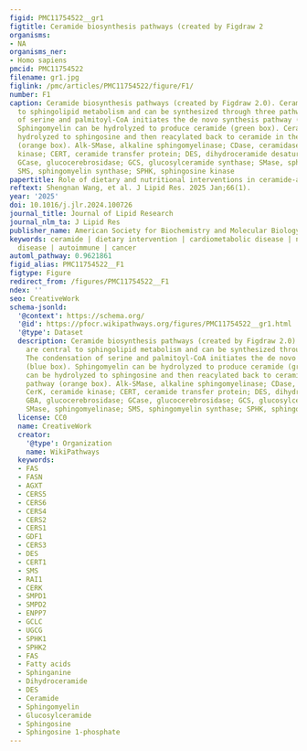 ```yaml
---
figid: PMC11754522__gr1
figtitle: Ceramide biosynthesis pathways (created by Figdraw 2
organisms:
- NA
organisms_ner:
- Homo sapiens
pmcid: PMC11754522
filename: gr1.jpg
figlink: /pmc/articles/PMC11754522/figure/F1/
number: F1
caption: Ceramide biosynthesis pathways (created by Figdraw 2.0). Ceramides are central
  to sphingolipid metabolism and can be synthesized through three pathways. The condensation
  of serine and palmitoyl-CoA initiates the de novo synthesis pathway (blue box).
  Sphingomyelin can be hydrolyzed to produce ceramide (green box). Ceramide can be
  hydrolyzed to sphingosine and then reacylated back to ceramide in the salvage pathway
  (orange box). Alk-SMase, alkaline sphingomyelinase; CDase, ceramidase; CerK, ceramide
  kinase; CERT, ceramide transfer protein; DES, dihydroceramide desaturase; GBA, glucocerebrosidase;
  GCase, glucocerebrosidase; GCS, glucosylceramide synthase; SMase, sphingomyelinase;
  SMS, sphingomyelin synthase; SPHK, sphingosine kinase
papertitle: Role of dietary and nutritional interventions in ceramide-associated diseases
reftext: Shengnan Wang, et al. J Lipid Res. 2025 Jan;66(1).
year: '2025'
doi: 10.1016/j.jlr.2024.100726
journal_title: Journal of Lipid Research
journal_nlm_ta: J Lipid Res
publisher_name: American Society for Biochemistry and Molecular Biology
keywords: ceramide | dietary intervention | cardiometabolic disease | neurological
  disease | autoimmune | cancer
automl_pathway: 0.9621861
figid_alias: PMC11754522__F1
figtype: Figure
redirect_from: /figures/PMC11754522__F1
ndex: ''
seo: CreativeWork
schema-jsonld:
  '@context': https://schema.org/
  '@id': https://pfocr.wikipathways.org/figures/PMC11754522__gr1.html
  '@type': Dataset
  description: Ceramide biosynthesis pathways (created by Figdraw 2.0). Ceramides
    are central to sphingolipid metabolism and can be synthesized through three pathways.
    The condensation of serine and palmitoyl-CoA initiates the de novo synthesis pathway
    (blue box). Sphingomyelin can be hydrolyzed to produce ceramide (green box). Ceramide
    can be hydrolyzed to sphingosine and then reacylated back to ceramide in the salvage
    pathway (orange box). Alk-SMase, alkaline sphingomyelinase; CDase, ceramidase;
    CerK, ceramide kinase; CERT, ceramide transfer protein; DES, dihydroceramide desaturase;
    GBA, glucocerebrosidase; GCase, glucocerebrosidase; GCS, glucosylceramide synthase;
    SMase, sphingomyelinase; SMS, sphingomyelin synthase; SPHK, sphingosine kinase
  license: CC0
  name: CreativeWork
  creator:
    '@type': Organization
    name: WikiPathways
  keywords:
  - FAS
  - FASN
  - AGXT
  - CERS5
  - CERS6
  - CERS4
  - CERS2
  - CERS1
  - GDF1
  - CERS3
  - DES
  - CERT1
  - SMS
  - RAI1
  - CERK
  - SMPD1
  - SMPD2
  - ENPP7
  - GCLC
  - UGCG
  - SPHK1
  - SPHK2
  - FAS
  - Fatty acids
  - Sphinganine
  - Dihydroceramide
  - DES
  - Ceramide
  - Sphingomyelin
  - Glucosylceramide
  - Sphingosine
  - Sphingosine 1-phosphate
---
```

